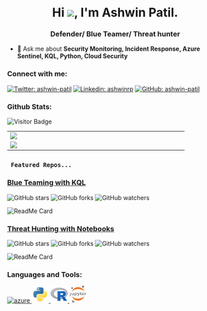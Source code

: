 <h1 align="center">Hi  <img src="https://media.giphy.com/media/hvRJCLFzcasrR4ia7z/giphy.gif" width="40px">, I'm Ashwin Patil. </h1>
<h3 align="center">Defender/ Blue Teamer/ Threat hunter</h3>

- 💬 Ask me about **Security Monitoring, Incident Response, Azure Sentinel, KQL, Python, Cloud Security**

<h3 align="left">Connect with me:</h3>

[![Twitter: ashwin-patil](https://img.shields.io/twitter/follow/ashwinpatil?style=social)](https://twitter.com/ashwinpatil)
[![Linkedin: ashwinrp](https://img.shields.io/badge/-ashwinrp-blue?style=flat-square&logo=Linkedin&logoColor=white&link=https://www.linkedin.com/in/ashwinrp/)](https://www.linkedin.com/in/ashwinrp/)
[![GitHub: ashwin-patil](https://img.shields.io/github/followers/ashwin-patil?label=follow&style=social)](https://github.com/ashwin-patil)



<h3 align="left"> Github Stats:</h3>

![Visitor Badge](https://visitor-badge.laobi.icu/badge?page_id=ashwin-patil)

<center>
 <table>
   <tr>
    <td>
   <img width="400px" align="left" src="https://github-readme-stats.vercel.app/api?username=ashwin-patil&count_private=true&show_icons=true&theme=vision-friendly-dark& layout=compact"/>
   </td>
 </tr>
  <tr>
    <td>
       <img width="400px" align="left" src="https://github-readme-streak-stats.herokuapp.com/?user=ashwin-patil&theme=vision-friendly-dark"  />
     </td>  
   </tr>
 </table>
</center>


### ` Featured Repos...`

### [Blue Teaming with KQL](https://github.com/ashwin-patil/blue-teaming-with-kql)
![GitHub stars](https://img.shields.io/github/stars/ashwin-patil/blue-teaming-with-kql?style=social)
![GitHub forks](https://img.shields.io/github/forks/ashwin-patil/blue-teaming-with-kql?style=social)
![GitHub watchers](https://img.shields.io/github/watchers/ashwin-patil/blue-teaming-with-kql?style=social)

![ReadMe Card](https://github-readme-stats.vercel.app/api/pin/?username=ashwin-patil&repo=blue-teaming-with-kql&theme=merko)



### [Threat Hunting with Notebooks](https://github.com/ashwin-patil/threat-hunting-with-notebooks)
![GitHub stars](https://img.shields.io/github/stars/ashwin-patil/threat-hunting-with-notebooks?style=social)
![GitHub forks](https://img.shields.io/github/forks/ashwin-patil/threat-hunting-with-notebooks?style=social)
![GitHub watchers](https://img.shields.io/github/watchers/ashwin-patil/threat-hunting-with-notebooks?style=social)

![ReadMe Card](https://github-readme-stats.vercel.app/api/pin/?username=ashwin-patil&repo=threat-hunting-with-notebooks&theme=merko)


<h3 align="left">Languages and Tools:</h3>
<p align="left"> <a href="https://azure.microsoft.com/en-in/" target="_blank"> <img src="https://www.vectorlogo.zone/logos/microsoft_azure/microsoft_azure-icon.svg" alt="azure" width="40" height="40"/> </a> <a href="https://www.python.org" target="_blank"> <img src="https://raw.githubusercontent.com/devicons/devicon/master/icons/python/python-original.svg" alt="python" width="40" height="40"/> </a><a href="https://www.r-project.org/" target="_blank"> <img src="https://raw.githubusercontent.com/devicons/devicon/master/icons//r/r-original.svg" alt="r" width="40" height="40"/> </a>
<a href="https://www.jupyter.org" target="_blank"><img src="https://raw.githubusercontent.com/devicons/devicon/master/icons/jupyter/jupyter-original-wordmark.svg" alt="jupyter" width="40" height="40"/></a> </p>


